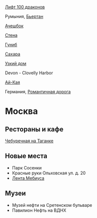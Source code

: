 [Лифт 100 драконов](https://pictures.d3.ru/lift-sta-drakonov-natsionalnyi-park-chzhantsziatsze-provintsiia-khunan-2388169/?sorting=rating)


Румыния, [Бьертан](https://foto.d3.ru/skvoz-veka-2392374/?sorting=rating)

[Ачешбок](https://foto.d3.ru/acheshbok-v-bagrovykh-tonakh-2392189/)

[Стена](https://foto.d3.ru/stena-2273737/?sorting=rating)

[Гуниб](https://foto.d3.ru/gunib-2274766/?sorting=rating)

[Сахара](https://inception.d3.ru/v-pustyne-sakhara-alzhir-2299691/?sorting=rating)

[Узкий дом](https://www.koeniggalerie.com/blogs/public-projects/erwin-wurm-narrow-house-le-havre)

Devon - Clovelly Harbor

[Ай-Кая](https://foto.d3.ru/ak-kaia-na-zakate-krym-2388767/?sorting=rating)

Германия, [Романтичная дорога](https://en.wikipedia.org/wiki/Romantic_Road)


# Москва 
## Рестораны и кафе
[Чебуречная на Таганке](https://yandex.ru/maps/org/alyosha_i_grafin/195747345804/)

## Новые места
- Парк Сосенки
- Красные руки Ольховская ул. д. 20
- [Лента Мебиуса](https://vdnh.ru/places/landshaftnyy-attraktsion-lenta-mebiusa/)

## Музеи
- Музей нефти на Сретенском бульваре
- Павилион Нефть на ВДНХ
